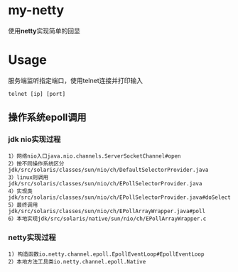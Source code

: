 # my-netty
使用**netty**实现简单的回显

# Usage
服务端监听指定端口，使用telnet连接并打印输入
```
telnet [ip] [port] 
```

## 操作系统epoll调用
### jdk nio实现过程
```
1）网络nio入口java.nio.channels.ServerSocketChannel#open
2）按不同操作系统区分jdk/src/solaris/classes/sun/nio/ch/DefaultSelectorProvider.java
3）linux则调用jdk/src/solaris/classes/sun/nio/ch/EPollSelectorProvider.java
4）实现类jdk/src/solaris/classes/sun/nio/ch/EPollSelectorProvider.java#doSelect
5）最终调用jdk/src/solaris/classes/sun/nio/ch/EPollArrayWrapper.java#poll
6）本地实现jdk/src/solaris/native/sun/nio/ch/EPollArrayWrapper.c
```

### netty实现过程
```
1) 构造函数io.netty.channel.epoll.EpollEventLoop#EpollEventLoop
2）本地方法工具类io.netty.channel.epoll.Native
```